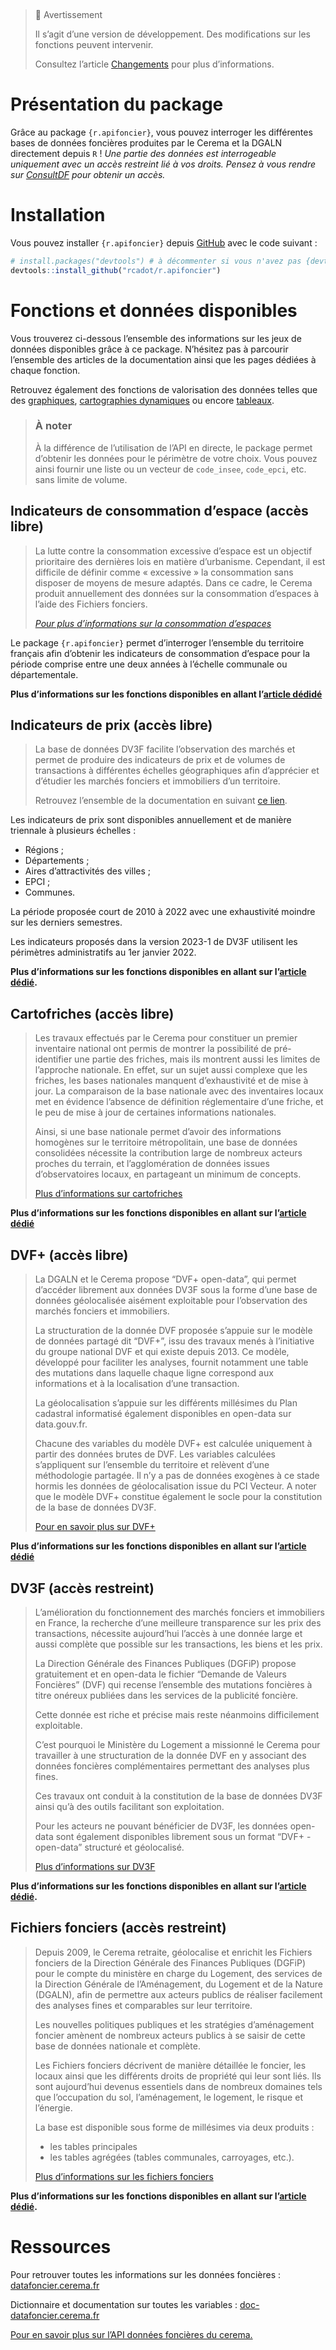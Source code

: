 
<!-- README.md is generated from README.Rmd. Please edit that file -->

   

> 🚧 Avertissement
>
> Il s’agit d’une version de développement. Des modifications sur les
> fonctions peuvent intervenir.
>
> Consultez l’article
> [Changements](https://rcadot.github.io/r.apifoncier/news/index.html)
> pour plus d’informations.

# Présentation du package

Grâce au package `{r.apifoncier}`, vous pouvez interroger les
différentes bases de données foncières produites par le Cerema et la
DGALN directement depuis `R` ! *Une partie des données est interrogeable
uniquement avec un accès restreint lié à vos droits. Pensez à vous
rendre sur
[ConsultDF](https://consultdf.cerema.fr/consultdf/services/apidf) pour
obtenir un accès.*

# Installation

Vous pouvez installer `{r.apifoncier}` depuis
[GitHub](https://github.com/) avec le code suivant :

``` r
# install.packages("devtools") # à décommenter si vous n'avez pas {devtools} d'installé
devtools::install_github("rcadot/r.apifoncier")
```

# Fonctions et données disponibles

Vous trouverez ci-dessous l’ensemble des informations sur les jeux de
données disponibles grâce à ce package. N’hésitez pas à parcourir
l’ensemble des articles de la documentation ainsi que les pages dédiées
à chaque fonction.

Retrouvez également des fonctions de valorisation des données telles que
des
[graphiques](https://rcadot.github.io/r.apifoncier/articles/graph.html),
[cartographies
dynamiques](https://rcadot.github.io/r.apifoncier/articles/cartes.html)
ou encore
[tableaux](https://rcadot.github.io/r.apifoncier/articles/tableau.html).

> ### À noter
>
> À la différence de l’utilisation de l’API en directe, le package
> permet d’obtenir les données pour le périmètre de votre choix. Vous
> pouvez ainsi fournir une liste ou un vecteur de `code_insee`,
> `code_epci`, etc. sans limite de volume.

## Indicateurs de consommation d’espace (accès libre)

> La lutte contre la consommation excessive d’espace est un objectif
> prioritaire des dernières lois en matière d’urbanisme. Cependant, il
> est difficile de définir comme « excessive » la consommation sans
> disposer de moyens de mesure adaptés. Dans ce cadre, le Cerema produit
> annuellement des données sur la consommation d’espaces à l’aide des
> Fichiers fonciers.
>
> *[Pour plus d’informations sur la consommation
> d’espaces](https://artificialisation.developpement-durable.gouv.fr/suivi-consommation-espaces-naf)*

Le package `{r.apifoncier}` permet d’interroger l’ensemble du territoire
français afin d’obtenir les indicateurs de consommation d’espace pour la
période comprise entre une deux années à l’échelle communale ou
départementale.

**Plus d’informations sur les fonctions disponibles en allant l’[article
dédidé](https://rcadot.github.io/r.apifoncier/articles/Consommation-ENAF.html)**

## Indicateurs de prix (accès libre)

> La base de données DV3F facilite l’observation des marchés et permet
> de produire des indicateurs de prix et de volumes de transactions à
> différentes échelles géographiques afin d’apprécier et d’étudier les
> marchés fonciers et immobiliers d’un territoire.
>
> Retrouvez l’ensemble de la documentation en suivant [ce
> lien](https://doc-datafoncier.cerema.fr/dv3f/tuto/indicateurs_agreges).

Les indicateurs de prix sont disponibles annuellement et de manière
triennale à plusieurs échelles :

- Régions ;
- Départements ;
- Aires d’attractivités des villes ;
- EPCI ;
- Communes.

La période proposée court de 2010 à 2022 avec une exhaustivité moindre
sur les derniers semestres.

Les indicateurs proposés dans la version 2023-1 de DV3F utilisent les
périmètres administratifs au 1er janvier 2022.

**Plus d’informations sur les fonctions disponibles en allant sur
l’[article
dédié](https://rcadot.github.io/r.apifoncier/articles/Indicateurs-de-prix.html).**

## Cartofriches (accès libre)

> Les travaux effectués par le Cerema pour constituer un premier
> inventaire national ont permis de montrer la possibilité de
> pré-identifier une partie des friches, mais ils montrent aussi les
> limites de l’approche nationale. En effet, sur un sujet aussi complexe
> que les friches, les bases nationales manquent d’exhaustivité et de
> mise à jour. La comparaison de la base nationale avec des inventaires
> locaux met en évidence l’absence de définition réglementaire d’une
> friche, et le peu de mise à jour de certaines informations nationales.
>
> Ainsi, si une base nationale permet d’avoir des informations homogènes
> sur le territoire métropolitain, une base de données consolidées
> nécessite la contribution large de nombreux acteurs proches du
> terrain, et l’agglomération de données issues d’observatoires locaux,
> en partageant un minimum de concepts.
>
> [Plus d’informations sur
> cartofriches](https://artificialisation.developpement-durable.gouv.fr/cartofriches/donnees-utilisees)

**Plus d’informations sur les fonctions disponibles en allant sur
l’[article
dédié](https://rcadot.github.io/r.apifoncier/articles/Cartofriches.html)**

## DVF+ (accès libre)

> La DGALN et le Cerema propose “DVF+ open-data”, qui permet d’accéder
> librement aux données DV3F sous la forme d’une base de données
> géolocalisée aisément exploitable pour l’observation des marchés
> fonciers et immobiliers.
>
> La structuration de la donnée DVF proposée s’appuie sur le modèle de
> données partagé dit “DVF+”, issu des travaux menés à l’initiative du
> groupe national DVF et qui existe depuis 2013. Ce modèle, développé
> pour faciliter les analyses, fournit notamment une table des mutations
> dans laquelle chaque ligne correspond aux informations et à la
> localisation d’une transaction.
>
> La géolocalisation s’appuie sur les différents millésimes du Plan
> cadastral informatisé également disponibles en open-data sur
> data.gouv.fr.
>
> Chacune des variables du modèle DVF+ est calculée uniquement à partir
> des données brutes de DVF. Les variables calculées s’appliquent sur
> l’ensemble du territoire et relèvent d’une méthodologie partagée. Il
> n’y a pas de données exogènes à ce stade hormis les données de
> géolocalisation issue du PCI Vecteur. A noter que le modèle DVF+
> constitue également le socle pour la constitution de la base de
> données DV3F.
>
> [Pour en savoir plus sur
> DVF+](http://doc-datafoncier.cerema.fr/dv3f/tuto/objectif_tutoriel)

**Plus d’informations sur les fonctions disponibles en allant sur
l’[article
dédié](https://rcadot.github.io/r.apifoncier/articles/DVF.html)**

## DV3F (accès restreint)

> L’amélioration du fonctionnement des marchés fonciers et immobiliers
> en France, la recherche d’une meilleure transparence sur les prix des
> transactions, nécessite aujourd’hui l’accès à une donnée large et
> aussi complète que possible sur les transactions, les biens et les
> prix.
>
> La Direction Générale des Finances Publiques (DGFiP) propose
> gratuitement et en open-data le fichier “Demande de Valeurs Foncières”
> (DVF) qui recense l’ensemble des mutations foncières à titre onéreux
> publiées dans les services de la publicité foncière.
>
> Cette donnée est riche et précise mais reste néanmoins difficilement
> exploitable.
>
> C’est pourquoi le Ministère du Logement a missionné le Cerema pour
> travailler à une structuration de la donnée DVF en y associant des
> données foncières complémentaires permettant des analyses plus fines.
>
> Ces travaux ont conduit à la constitution de la base de données DV3F
> ainsi qu’à des outils facilitant son exploitation.
>
> Pour les acteurs ne pouvant bénéficier de DV3F, les données open-data
> sont également disponibles librement sous un format “DVF+ - open-data”
> structuré et géolocalisé.
>
> [Plus d’informations sur DV3F](https://datafoncier.cerema.fr/dv3f)

**Plus d’informations sur les fonctions disponibles en allant sur
l’[article
dédié](https://rcadot.github.io/r.apifoncier/articles/DV3F.html).**

## Fichiers fonciers (accès restreint)

> Depuis 2009, le Cerema retraite, géolocalise et enrichit les Fichiers
> fonciers de la Direction Générale des Finances Publiques (DGFiP) pour
> le compte du ministère en charge du Logement, des services de la
> Direction Générale de l’Aménagement, du Logement et de la Nature
> (DGALN), afin de permettre aux acteurs publics de réaliser facilement
> des analyses fines et comparables sur leur territoire.
>
> Les nouvelles politiques publiques et les stratégies d’aménagement
> foncier amènent de nombreux acteurs publics à se saisir de cette base
> de données nationale et complète.
>
> Les Fichiers fonciers décrivent de manière détaillée le foncier, les
> locaux ainsi que les différents droits de propriété qui leur sont
> liés. Ils sont aujourd’hui devenus essentiels dans de nombreux
> domaines tels que l’occupation du sol, l’aménagement, le logement, le
> risque et l’énergie.
>
> La base est disponible sous forme de millésimes via deux produits :
>
> - les tables principales
> - les tables agrégées (tables communales, carroyages, etc.).
>
> [Plus d’informations sur les fichiers
> fonciers](https://datafoncier.cerema.fr/fichiers-fonciers)

**Plus d’informations sur les fonctions disponibles en allant sur
l’[article
dédié](https://rcadot.github.io/r.apifoncier/articles/Fichiers-Fonciers.html).**

# Ressources

Pour retrouver toutes les informations sur les données foncières :
[datafoncier.cerema.fr](datafoncier.cerema.fr)

Dictionnaire et documentation sur toutes les variables :
[doc-datafoncier.cerema.fr](doc-datafoncier.cerema.fr)

[Pour en savoir plus sur l’API données foncières du
cerema.](https://apidf-preprod.cerema.fr/swagger/)
